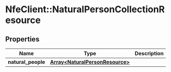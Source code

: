 # NfeClient::NaturalPersonCollectionResource

## Properties
Name | Type | Description | Notes
------------ | ------------- | ------------- | -------------
**natural_people** | [**Array&lt;NaturalPersonResource&gt;**](NaturalPersonResource.md) |  | [optional] 


